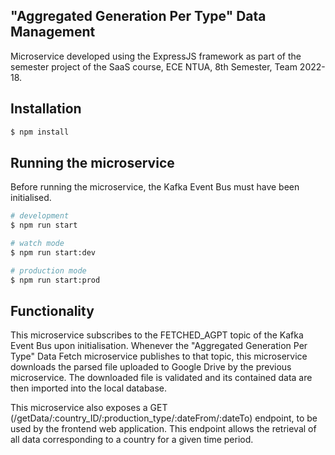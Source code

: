 ## "Aggregated Generation Per Type" Data Management

Microservice developed using the ExpressJS framework as part of the semester project of the SaaS course, ECE NTUA, 8th Semester, Team 2022-18.


## Installation
```bash
$ npm install
```

## Running the microservice

Before running the microservice, the Kafka Event Bus must have been initialised.

```bash
# development
$ npm run start

# watch mode
$ npm run start:dev

# production mode
$ npm run start:prod
```

## Functionality

This microservice subscribes to the FETCHED_AGPT topic of the Kafka Event Bus upon initialisation. Whenever the "Aggregated Generation Per Type" Data Fetch microservice publishes to that topic, this microservice downloads the parsed file uploaded to Google Drive by the previous microservice. The downloaded file is validated and its contained data are then imported into the local database.

This microservice also exposes a GET (/getData/:country_ID/:production_type/:dateFrom/:dateTo) endpoint, to be used by the frontend web application. This endpoint allows the retrieval of all data corresponding to a country for a given time period.
